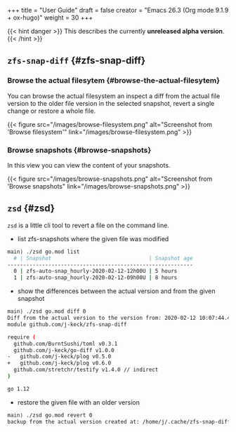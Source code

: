+++
title = "User Guide"
draft = false
creator = "Emacs 26.3 (Org mode 9.1.9 + ox-hugo)"
weight = 30
+++

{{< hint danger >}}
This describes the currently ****unreleased alpha version****.
{{< /hint >}}


## `zfs-snap-diff` {#zfs-snap-diff}


### Browse the actual filesytem {#browse-the-actual-filesytem}

You can browse the actual filesystem an inspect a diff from the actual file version to the older
file version in the selected snapshot, revert a single change or restore a whole file.

{{< figure src="/images/browse-filesystem.png" alt="Screenshot from 'Browse filesystem'" link="/images/browse-filesystem.png" >}}


### Browse snapshots {#browse-snapshots}

In this view you can view the content of your snapshots.

{{< figure src="/images/browse-snapshots.png" alt="Screenshot from 'Browse snapshots" link="/images/browse-snapshots.png" >}}


## `zsd` {#zsd}

`zsd` is a little cli tool to revert a file on the command line.

-   list zfs-snapshots where the given file was modified

<!--listend-->

```sh
main⟩ ./zsd go.mod list
  # | Snapshot                               | Snapshot age
-----------------------------------------------------------
  0 | zfs-auto-snap_hourly-2020-02-12-12h00U | 5 hours
  1 | zfs-auto-snap_hourly-2020-02-12-09h00U | 8 hours
```

-   show the differences between the actual version and from the given snapshot

<!--listend-->

```sh
main⟩ ./zsd go.mod diff 0
Diff from the actual version to the version from: 2020-02-12 10:07:44.434355182 +0100 CET
module github.com/j-keck/zfs-snap-diff

require (
  github.com/BurntSushi/toml v0.3.1
  github.com/j-keck/go-diff v1.0.0
-	github.com/j-keck/plog v0.5.0
+	github.com/j-keck/plog v0.6.0
  github.com/stretchr/testify v1.4.0 // indirect
)

go 1.12
```

-   restore the given file with an older version

<!--listend-->

```sh
main⟩ ./zsd go.mod revert 0
backup from the actual version created at: /home/j/.cache/zfs-snap-diff/backups/home/j/prj/priv/zfs-snap-diff/go.mod_20200212_182709%
```
